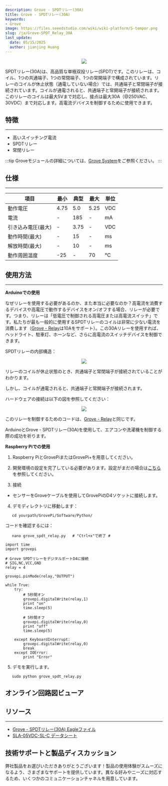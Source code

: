 ```yaml
---
description: Grove - SPDTリレー(30A)
title: Grove - SPDTリレー(30A)
keywords:
- Grove
image: https://files.seeedstudio.com/wiki/wiki-platform/S-tempor.png
slug: /ja/Grove-SPDT_Relay_30A
last_update:
  date: 05/15/2025
  author: jianjing Huang
---
```



<div align="center"><img width={1000} src="https://files.seeedstudio.com/wiki/Grove-SPDT_Relay_30A/img/SPDT_Relay_01.jpg" /></div>

SPDTリレー(30A)は、高品質な単極双投リレー(SPDT)です。このリレーは、コイル、1つの共通端子、1つの常閉端子、1つの常開端子で構成されています。リレーのコイルが休止状態（通電していない場合）では、共通端子と常閉端子が接続されています。コイルが通電されると、共通端子と常開端子が接続されます。このリレーのコイルは最大5Vまで対応し、接点は最大30A（@250VAC、30VDC）まで対応します。高電流デバイスを制御するために使用できます。

## 特徴

---

- 高いスイッチング電流
- SPDTリレー
- 常閉リレー

:::tip
  Groveモジュールの詳細については、[Grove System](https://wiki.seeedstudio.com/ja/Grove_System/)をご参照ください。
:::

## 仕様

---
|項目| 最小| 典型 |最大 |単位|
|---|---|---|---|---|
|動作電圧| 4.75| 5.0| 5.25 |VDC|
|電流 |-|185|-| mA|
|引き込み電圧(最大) |-|3.75|-| VDC|
|動作時間(最大)|-| 15|-| ms|
|解放時間(最大)|-| 10|-| ms|
|動作周囲温度| -25| - |70 |°C|

## 使用方法

---
**Arduinoでの使用**

なぜリレーを使用する必要があるのか、また本当に必要なのか？高電流を消費するデバイスや高電圧で動作するデバイスをオン/オフする場合、リレーが必要です。つまり、リレーは「低電圧で制御される高電圧または高電流スイッチ」です。私たちが最も一般的に使用するSPDTリレーのコイルは非常に少ない電流を消費します（[Grove - Relay](https://wiki.seeedstudio.com/ja/Grove-Relay/)は10Aをサポート）。この30Aリレーを使用すれば、ヘッドライト、駐車灯、ホーンなど、さらに高電流のスイッチデバイスを制御できます。

SPDTリレーの内部構造：

<div align="center"><img width={1000} src="https://files.seeedstudio.com/wiki/Grove-SPDT_Relay_30A/img/Relay_Struction.jpg" /></div>

リレーのコイルが休止状態のとき、共通端子と常閉端子が接続されていることがわかります。

しかし、コイルが通電されると、共通端子と常開端子が接続されます。

ハードウェアの接続は以下の図を参照してください：

<div align="center"><img width={1000} src="https://files.seeedstudio.com/wiki/Grove-SPDT_Relay_30A/img/SPDT_Relay.jpg" /></div>

このリレーを制御するためのコードは、[Grove - Relay](https://wiki.seeedstudio.com/ja/Grove-Relay/)と同じです。

ArduinoとGrove - SPDTリレー(30A)を使用して、エアコンや洗濯機を制御する際の成功を祈ります。

**Raspberry Piでの使用**

1. Raspberry PiとGrovePiまたはGrovePi+を用意してください。

2. 開発環境の設定を完了している必要があります。設定がまだの場合は[こちら](https://wiki.seeedstudio.com/ja/GrovePi_Plus#Introducing_the_GrovePi.2B)を参照してください。

3. 接続

- センサーをGroveケーブルを使用してGrovePiのD4ソケットに接続します。

4. デモディレクトリに移動します：

```
   cd yourpath/GrovePi/Software/Python/
```

コードを確認するには：

```
   nano grove_spdt_relay.py   # "Ctrl+x"で終了 #
```

```
import time
import grovepi

# Grove SPDTリレーをデジタルポートD4に接続
# SIG,NC,VCC,GND
relay = 4

grovepi.pinMode(relay,"OUTPUT")

while True:
    try:
        # 5秒間オン
        grovepi.digitalWrite(relay,1)
        print "on"
        time.sleep(5)

        # 5秒間オフ
        grovepi.digitalWrite(relay,0)
        print "off"
        time.sleep(5)

    except KeyboardInterrupt:
        grovepi.digitalWrite(relay,0)
        break
    except IOError:
        print "Error"
```

5. デモを実行します。

```
   sudo python grove_spdt_relay.py
```

## オンライン回路図ビューア

<div className="altium-ecad-viewer" data-project-src="https://files.seeedstudio.com/wiki/Grove-SPDT_Relay_30A/res/Grove_-_SPDT_Relay(30A)_Eagle_File.zip" style={{borderRadius: '0px 0px 4px 4px', height: 500, borderStyle: 'solid', borderWidth: 1, borderColor: 'rgb(241, 241, 241)', overflow: 'hidden', maxWidth: 1280, maxHeight: 700, boxSizing: 'border-box'}}>
</div>

## リソース

---

- [Grove - SPDTリレー(30A) Eagleファイル](https://files.seeedstudio.com/wiki/Grove-SPDT_Relay_30A/res/Grove_-_SPDT_Relay(30A)_Eagle_File.zip)
- [SLA-05VDC-SL-C データシート](https://files.seeedstudio.com/wiki/Grove-SPDT_Relay_30A/res/SLA-05VDC-SL-C_Datasheet.pdf)

## 技術サポートと製品ディスカッション

弊社製品をお選びいただきありがとうございます！製品の使用体験がスムーズになるよう、さまざまなサポートを提供しています。異なる好みやニーズに対応するため、いくつかのコミュニケーションチャネルを用意しています。

<div class="button_tech_support_container">
<a href="https://forum.seeedstudio.com/" class="button_forum"></a> 
<a href="https://www.seeedstudio.com/contacts" class="button_email"></a>
</div>

<div class="button_tech_support_container">
<a href="https://discord.gg/eWkprNDMU7" class="button_discord"></a> 
<a href="https://github.com/Seeed-Studio/wiki-documents/discussions/69" class="button_discussion"></a>
</div>